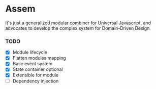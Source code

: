 # Assem
It's just a generalized modular combiner for Universal Javascript, and advocates to develop the complex system for Domain-Driven Design.

### TODO
 -[x] Module lifecycle
 -[x] Flatten modules mapping
 -[x]  Base event system
 -[x] State container optional
 -[x] Extensible for module
 -[ ] Dependency injection
